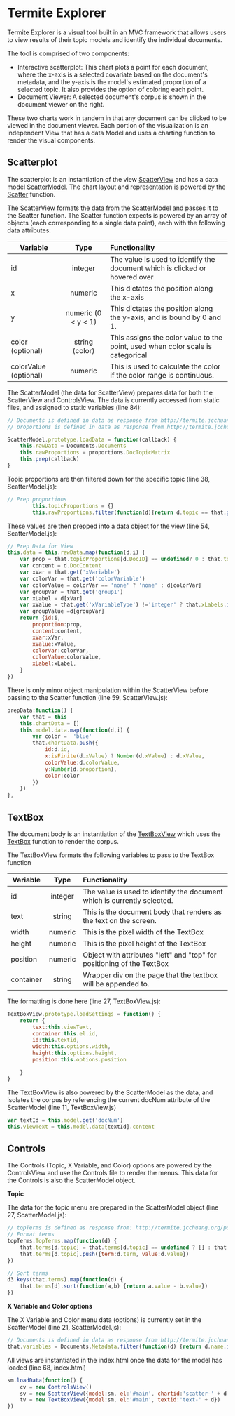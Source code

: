 Termite Explorer
============================

Termite Explorer is a visual tool built in an MVC framework that allows users to view results of their topic models and identify the individual documents.  

The tool is comprised of two components:

* Interactive scatterplot: This chart plots a point for each document, where the x-axis is a selected covariate based on the document's metadata, and the y-axis is the model's estimated proportion of a selected topic.  It also provides the option of coloring each point.
* Document Viewer: A selected document's corpus is shown in the document viewer on the right.

These two charts work in tandem in that any document can be clicked to be viewed in the document viewer.  Each portion of the visualization is an independent View that has a data Model and uses a charting function to render the visual components.


Scatterplot
--------------

The scatterplot is an instantiation of the view [ScatterView](https://github.com/mkfreeman/termite-dev/blob/master/js/ScatterView.js) and has a data model [ScatterModel](https://github.com/mkfreeman/termite-dev/blob/master/js/ScatterModel.js).  The chart layout and representation is powered by the [Scatter](https://github.com/mkfreeman/termite-dev/blob/master/js/scatter.js) function.

The ScatterView formats the data from the ScatterModel and passes it to the Scatter function.  The Scatter function expects is powered by an array of objects (each corresponding to a single data point), each with the following data attributes:

| Variable      | Type          | Functionality |
| ------------- |:-------------:| :-----|
| id    				| integer		| The value is used to identify the document which is clicked or hovered over|
| x			   			| numeric    	| This dictates the position along the x-axis |
| y 					| numeric (0 < y < 1)| This dictates the position along the y-axis, and is bound by 0 and 1.|
| color (optional)		| string (color)| This assigns the color value to the point, used when color scale is categorical |
| colorValue (optional) | numeric       | This is used to calculate the color if the color range is continuous.|


The ScatterModel (the data for ScatterView) prepares data for both the ScatterView and ControlsView.  The data is currently accessed from static files, and assigned to static variables (line 84):
```javascript
// Documents is defined in data as response from http://termite.jcchuang.org/poliblogs_stm/corpus/Documents?format=json&docLimit=5000
// proportions is defined in data as response from http://termite.jcchuang.org/poliblogs_stm/lda/DocTopicMatrix?format=json&docLimit=5000

ScatterModel.prototype.loadData = function(callback) {	
	this.rawData = Documents.Documents
	this.rawProportions = proportions.DocTopicMatrix
	this.prep(callback)
}
```

Topic proportions are then filtered down for the specific topic (line 38, ScatterModel.js):

```javascript
// Prep proportions
		this.topicProportions = {}
		this.rawProportions.filter(function(d){return d.topic == that.get('topic')}).map(function(d) {that.topicProportions[d.docID] = d.value})

```

These values are then prepped into a data object for the view (line 54, ScatterModel.js):
```javascript
// Prep Data for View
this.data = this.rawData.map(function(d,i) {
	var prop = that.topicProportions[d.DocID] == undefined? 0 : that.topicProportions[d.DocID]
	var content = d.DocContent
	var xVar = that.get('xVariable')
	var colorVar = that.get('colorVariable')
	var colorValue = colorVar == 'none' ? 'none' : d[colorVar]
	var groupVar = that.get('group1')
	var xLabel = d[xVar]
	var xValue = that.get('xVariableType') !='integer' ? that.xLabels.indexOf(xLabel) : xLabel
	var groupValue =d[groupVar]
	return {id:i, 
		proportion:prop,
		content:content, 
		xVar:xVar, 
		xValue:xValue,
		colorVar:colorVar, 
		colorValue:colorValue,
		xLabel:xLabel,
	}
})
```

There is only minor object manipulation within the ScatterView before passing to the Scatter function (line 59, ScatterView.js):
```javascript
prepData:function() {
	var that = this
	this.chartData = []
	this.model.data.map(function(d,i) {
		var color =  'blue'
		that.chartData.push({
			id:d.id, 
			x:isFinite(d.xValue) ? Number(d.xValue) : d.xValue, 
			colorValue:d.colorValue,
			y:Number(d.proportion), 
			color:color
		})
	})	
},
```

TextBox
--------------
The document body is an instantiation of the [TextBoxView](https://github.com/mkfreeman/termite-dev/blob/master/js/TextBoxView.js) which uses the [TextBox](https://github.com/mkfreeman/termite-dev/blob/master/js/TextBox.js) function to render the corpus.

The TextBoxView formats the following variables to pass to the TextBox function

| Variable      | Type          | Functionality |
| ------------- |:-------------:| :-----|
| id    				| integer		| The value is used to identify the document which is currently selected.|
| text			   		| string    	| This is the document body that renders as the text on the screen. |
| width					| numeric 	    | This is the pixel width of the TextBox|
| height				| numeric 		| This is the pixel height of the TextBox |
| position				| numeric       | Object with attributes "left" and "top" for positioning of the TextBox|
| container				| string        | Wrapper div on the page that the textbox will be appended to.|


The formatting is done here (line 27, TextBoxView.js):
```javascript
TextBoxView.prototype.loadSettings = function() {
	return {
		text:this.viewText,
		container:this.el.id, 
		id:this.textid,
		width:this.options.width, 
		height:this.options.height, 
		position:this.options.position

	}
}

```
The TextBoxView is also powered by the ScatterModel as the data, and isolates the corpus by referencing the current docNum attribute of the ScatterModel (line 11, TextBoxView.js)
```javascript
var textId = this.model.get('docNum')
this.viewText = this.model.data[textId].content
```

Controls
--------------
The Controls (Topic, X Variable, and Color) options are powered by the ControlsView and use the Controls file to render the menus.  This data for the Controls is also the ScatterModel object.

**Topic**

The data for the topic menu are prepared in the ScatterModel object (line 27, ScatterModel.js):

```javascript
// topTerms is defined as response from: http://termite.jcchuang.org/poliblogs_stm/lda/TopTerms?format=json
// Format terms
topTerms.TopTerms.map(function(d) {
	that.terms[d.topic] = that.terms[d.topic] == undefined ? [] : that.terms[d.topic]
	that.terms[d.topic].push({term:d.term, value:d.value})
})

// Sort terms
d3.keys(that.terms).map(function(d) {
	that.terms[d].sort(function(a,b) {return a.value - b.value})
})

```

**X Variable and Color options**

The X Variable and Color menu data (options) is currently set in the ScatterModel (line 21, ScatterModel.js):
```javascript
// Documents is defined in data as response from http://termite.jcchuang.org/poliblogs_stm/corpus/Documents?format=json&docLimit=5000
that.variables = Documents.Metadata.filter(function(d) {return d.name.indexOf("Doc")==-1})
```

All views are instantiated in the index.html once the data for the model has loaded (line 68, index.html)
```javascript
sm.loadData(function() {
	cv = new ControlsView()
	sv = new ScatterView({model:sm, el:'#main', chartid:'scatter-' + d, textid:'text-' + d})
	tv = new TextBoxView({model:sm, el:'#main', textid:'text-' + d})
})
```

